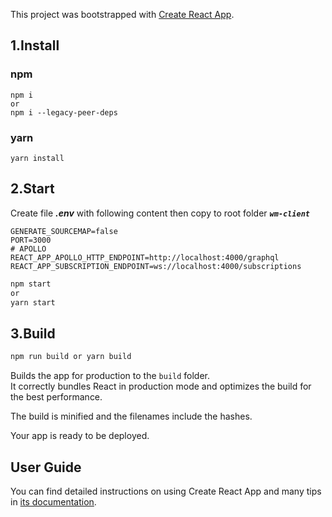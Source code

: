 This project was bootstrapped with [Create React App](https://github.com/facebook/create-react-app).

## 1.Install

### npm

```
npm i
or
npm i --legacy-peer-deps
```

### yarn

```
yarn install
```

## 2.Start
Create file **_.env_** with following content then copy to root folder **_`wm-client`_**
```shell
GENERATE_SOURCEMAP=false
PORT=3000
# APOLLO
REACT_APP_APOLLO_HTTP_ENDPOINT=http://localhost:4000/graphql
REACT_APP_SUBSCRIPTION_ENDPOINT=ws://localhost:4000/subscriptions
````
```sh
npm start
or
yarn start
```

## 3.Build

```sh
npm run build or yarn build
```

Builds the app for production to the `build` folder.<br>
It correctly bundles React in production mode and optimizes the build for the best performance.

The build is minified and the filenames include the hashes.<br>

Your app is ready to be deployed.

## User Guide

You can find detailed instructions on using Create React App and many tips in [its documentation](https://facebook.github.io/create-react-app/).
